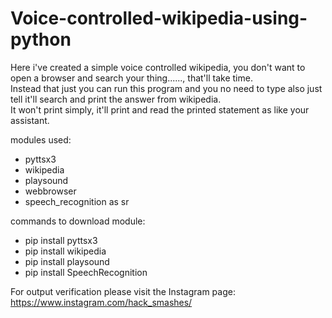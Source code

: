 # Voice-controlled-wikipedia-using-python

Here i've created a simple voice controlled wikipedia, you don't want to open a browser and search your thing......, that'll take time.  
Instead that just you can run this program and you no need to type also just tell it'll search and print the answer from wikipedia.  
It won't print simply, it'll print and read the printed statement as like your assistant.  

modules used:
  - pyttsx3
  - wikipedia
  - playsound
  - webbrowser
  - speech_recognition as sr
  
commands to download module:
  - pip install pyttsx3
  - pip install wikipedia
  - pip install playsound
  - pip install SpeechRecognition
  
For output verification please visit the Instagram page: https://www.instagram.com/hack_smashes/
